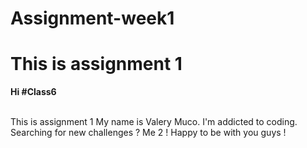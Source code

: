 # Assignment-week1
<h1>This is assignment 1</h1>

<p><strong>Hi #Class6</strong></p><br/>This is assignment 1 My name is Valery Muco. I'm addicted to coding.
Searching for new challenges ? Me 2 !
Happy to be with you guys !

